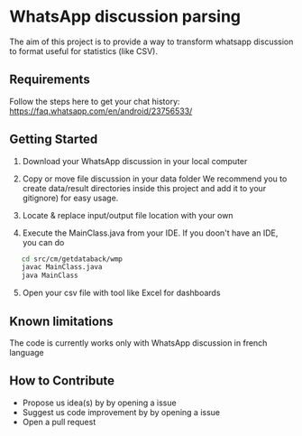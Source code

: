 # WhatsApp discussion parsing
The aim of this project is to provide a way to transform whatsapp discussion to format useful for statistics (like CSV).


## Requirements
Follow the steps here to get your chat history: https://faq.whatsapp.com/en/android/23756533/

## Getting Started

1. Download your WhatsApp discussion in your local computer

2. Copy or move file discussion in your data folder
We recommend you to create data/result directories inside this project and add it to your gitignore) for easy usage.

3. Locate & replace input/output file location with your own

4. Execute the MainClass.java from your IDE. If you doon't have an IDE, you can do
```sh
   cd src/cm/getdataback/wmp
   javac MainClass.java
   java MainClass
```

5. Open your csv file with tool like Excel for dashboards

## Known limitations
The code is currently works only with WhatsApp discussion in french language


## How to Contribute 
* Propose us idea(s) by by opening a issue
* Suggest us code improvement by by opening a issue
* Open a pull request
